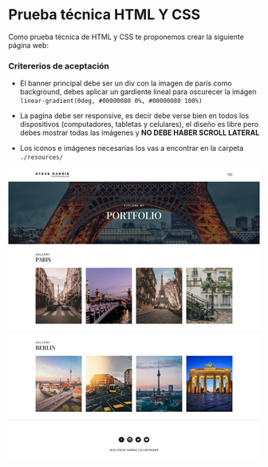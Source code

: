 # Prueba técnica HTML Y CSS

Como prueba técnica de HTML y CSS te proponemos crear la siguiente página web: 

### Critererios de aceptación
- El banner principal debe ser un div con la imagen de parís como background, debes aplicar un gardiente lineal para oscurecer la imágen `linear-gradient(0deg, #00000080 0%, #00000080 100%)`

- La pagina debe ser responsive, es decir debe verse bien en todos los dispositivos (computadores, tabletas y celulares), el diseño es libre pero debes mostrar todas las imágenes y **NO DEBE HABER SCROLL LATERAL**

- Los iconos e imágenes necesarias los vas a encontrar en la carpeta `./resources/`

![prueba](./resources/flex-homework.png) 


    
